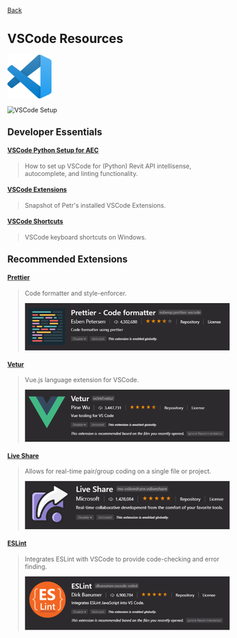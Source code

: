 [Back](/../../tree/master)

# VSCode Resources

<img src="Assets/vscode.png" alt="VSCode Logo" width="100"/>

![VSCode Setup](Assets/vscode_macOS.png)

## Developer Essentials

#### [VSCode Python Setup for AEC](https://github.com/gtalarico/ironpython-stubs/wiki/Visual-Studio-Code)

> How to set up VSCode for (Python) Revit API intellisense, autocomplete, and linting functionality.

#### [VSCode Extensions](Assets/extensions.md)

> Snapshot of Petr's installed VSCode Extensions.

#### [VSCode Shortcuts](https://code.visualstudio.com/shortcuts/keyboard-shortcuts-windows.pdf)

> VSCode keyboard shortcuts on Windows.

## Recommended Extensions

#### [Prettier](https://prettier.io/)

> Code formatter and style-enforcer.
>
> ![Prettier](Assets/prettier.png)

#### [Vetur](https://github.com/vuejs/vetur)

> Vue.js language extension for VSCode.
>
> ![Vetur](Assets/vetur.png)

#### [Live Share](https://code.visualstudio.com/blogs/2017/11/15/live-share)

> Allows for real-time pair/group coding on a single file or project.
>
> ![Vetur](Assets/liveshare.png)

#### [ESLint](https://eslint.org/)

> Integrates ESLint with VSCode to provide code-checking and error finding.
>
> ![Vetur](Assets/eslint.png)